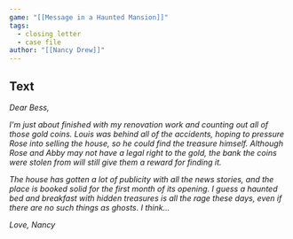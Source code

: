 ```yaml
---
game: "[[Message in a Haunted Mansion]]"
tags:
  - closing letter
  - case file
author: "[[Nancy Drew]]"
---
```

## Text

*Dear Bess,*

*I'm just about finished with my renovation work and counting out all of those gold coins. Louis was behind all of the accidents, hoping to pressure Rose into selling the house, so he could find the treasure himself. Although Rose and Abby may not have a legal right to the gold, the bank the coins were stolen from will still give them a reward for finding it.*

*The house has gotten a lot of publicity with all the news stories, and the place is booked solid for the first month of its opening. I guess a haunted bed and breakfast with hidden treasures is all the rage these days, even if there are no such things as ghosts. I think...*

*Love, Nancy*